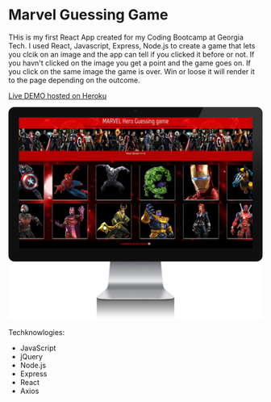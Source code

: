 # Marvel Guessing Game


THis is my first React App created for my Coding Bootcamp at Georgia Tech.  I used React, Javascript, Express, Node.js to create a game that lets you clcik on an image and the app can tell if you clicked it before or not.  If you havn't clicked on the image you get a point and the game goes on.  If you click on the same image the game is over.  Win or loose it will render it to the page depending on the outcome.  

[Live DEMO hosted on Heroku](https://marvel-game.herokuapp.com// "Live DEMO")  


![IMG1](https://github.com/doingway2much/Bootstrap-Portfolio/blob/master/assets/img/MG.jpg?raw=true)

Techknowlogies:
* JavaScript
* jQuery
* Node.js
* Express
* React
* Axios




